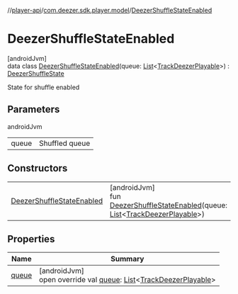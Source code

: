 //[player-api](../../../index.md)/[com.deezer.sdk.player.model](../index.md)/[DeezerShuffleStateEnabled](index.md)

# DeezerShuffleStateEnabled

[androidJvm]\
data class [DeezerShuffleStateEnabled](index.md)(queue: [List](https://kotlinlang.org/api/latest/jvm/stdlib/kotlin.collections/-list/index.html)&lt;[TrackDeezerPlayable](../-track-deezer-playable/index.md)&gt;) : [DeezerShuffleState](../-deezer-shuffle-state/index.md)

State for shuffle enabled

## Parameters

androidJvm

|       |                |
| ----- | -------------- |
| queue | Shuffled queue |

## Constructors

|                                                               |                                                                                                                                                                                                                                                      |
| ------------------------------------------------------------- | ---------------------------------------------------------------------------------------------------------------------------------------------------------------------------------------------------------------------------------------------------- |
| [DeezerShuffleStateEnabled](-deezer-shuffle-state-enabled.md) | [androidJvm]<br/>fun [DeezerShuffleStateEnabled](-deezer-shuffle-state-enabled.md)(queue: [List](https://kotlinlang.org/api/latest/jvm/stdlib/kotlin.collections/-list/index.html)&lt;[TrackDeezerPlayable](../-track-deezer-playable/index.md)&gt;) |

## Properties

| Name              | Summary                                                                                                                                                                                                         |
| ----------------- | --------------------------------------------------------------------------------------------------------------------------------------------------------------------------------------------------------------- |
| [queue](queue.md) | [androidJvm]<br/>open override val [queue](queue.md): [List](https://kotlinlang.org/api/latest/jvm/stdlib/kotlin.collections/-list/index.html)&lt;[TrackDeezerPlayable](../-track-deezer-playable/index.md)&gt; |
